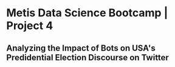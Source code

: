 # Metis Data Science Bootcamp | Project 4

## Analyzing the Impact of Bots on USA's Predidential Election Discourse on Twitter


